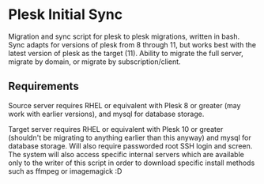 Plesk Initial Sync
==================

Migration and sync script for plesk to plesk migrations, written in bash. Sync adapts for versions of plesk from 8 through 11, but works best with the latest version of plesk as the target (11). Ability to migrate the full server, migrate by domain, or migrate by subscription/client. 

Requirements
------------
Source server requires RHEL or equivalent with Plesk 8 or greater (may work with earlier versions), and mysql for database storage.

Target server requires RHEL or equivalent with Plesk 10 or greater (shouldn't be migrating to anything earlier than this anyway) and mysql for database storage. Will also require passworded root SSH login and screen. The system will also access specific internal servers which are available only to the writer of this script in order to download specific install methods such as ffmpeg or imagemagick :D
